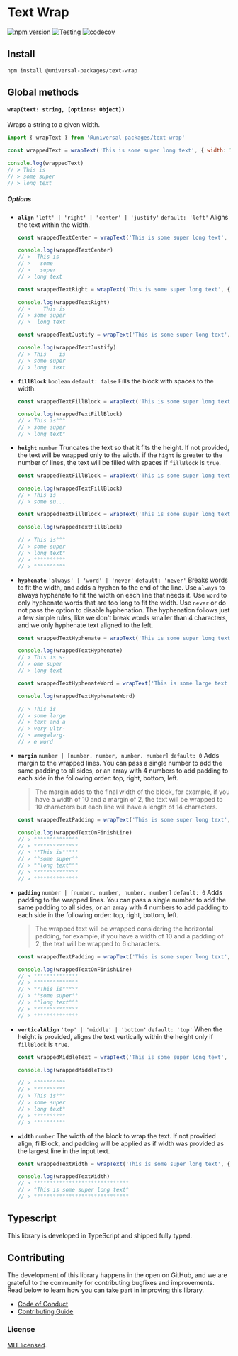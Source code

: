 # Text Wrap

[![npm version](https://badge.fury.io/js/@universal-packages%2Ftext-wrap.svg)](https://www.npmjs.com/package/@universal-packages/text-wrap)
[![Testing](https://github.com/universal-packages/universal-text-wrap/actions/workflows/testing.yml/badge.svg)](https://github.com/universal-packages/universal-text-wrap/actions/workflows/testing.yml)
[![codecov](https://codecov.io/gh/universal-packages/universal-text-wrap/branch/main/graph/badge.svg?token=CXPJSN8IGL)](https://codecov.io/gh/universal-packages/universal-text-wrap)

## Install

```shell
npm install @universal-packages/text-wrap
```

## Global methods

#### **`wrap(text: string, [options: Object])`**

Wraps a string to a given width.

```js
import { wrapText } from '@universal-packages/text-wrap'

const wrappedText = wrapText('This is some super long text', { width: 10 })

console.log(wrappedText)
// > This is
// > some super
// > long text
```

##### Options

- **`align`** `'left' | 'right' | 'center' | 'justify'` `default: 'left'`
  Aligns the text within the width.

  ```js
  const wrappedTextCenter = wrapText('This is some super long text', { align: 'center', width: 9 })

  console.log(wrappedTextCenter)
  // >  This is
  // >   some
  // >   super
  // > long text

  const wrappedTextRight = wrapText('This is some super long text', { align: 'right', width: 10 })

  console.log(wrappedTextRight)
  // >    This is
  // > some super
  // >  long text

  const wrappedTextJustify = wrapText('This is some super long text', { align: 'justify', width: 10 })

  console.log(wrappedTextJustify)
  // > This    is
  // > some super
  // > long  text
  ```

- **`fillBlock`** `boolean` `default: false`
  Fills the block with spaces to the width.

  ```js
  const wrappedTextFillBlock = wrapText('This is some super long text', { fillBlock: true, width: 10 })

  console.log(wrappedTextFillBlock)
  // > This is°°°
  // > some super
  // > long text°
  ```

- **`height`** `number`
  Truncates the text so that it fits the height. If not provided, the text will be wrapped only to the width. if the `hight` is greater to the number of lines, the text will be filled with spaces if `fillBlock` is `true`.

  ```js
  const wrappedTextFillBlock = wrapText('This is some super long text', { width: 10, height: 2 })

  console.log(wrappedTextFillBlock)
  // > This is
  // > some su...

  const wrappedTextFillBlock = wrapText('This is some super long text', { fillBlock: true, width: 10, height: 5 })

  console.log(wrappedTextFillBlock)

  // > This is°°°
  // > some super
  // > long text°
  // > °°°°°°°°°°
  // > °°°°°°°°°°
  ```

- **`hyphenate`** `'always' | 'word' | 'never'` `default: 'never'`
  Breaks words to fit the width, and adds a hyphen to the end of the line. Use `always` to always hyphenate to fit the width on each line that needs it. Use `word` to only hyphenate words that are too long to fit the width. Use `never` or do not pass the option to disable hyphenation. The hyphenation follows just a few simple rules, like we don't break words smaller than 4 characters, and we only hyphenate text aligned to the left.

  ```js
  const wrappedTextHyphenate = wrapText('This is some super long text', { hyphenate: 'always', width: 10 })

  console.log(wrappedTextHyphenate)
  // > This is s-
  // > ome super
  // > long text

  const wrappedTextHyphenateWord = wrapText('This is some large text and a very ultramegalarge word', { hyphenate: 'word', width: 10 })

  console.log(wrappedTextHyphenateWord)

  // > This is
  // > some large
  // > text and a
  // > very ultr-
  // > amegalarg-
  // > e word
  ```

- **`margin`** `number | [number. number, number. number]` `default: 0`
  Adds margin to the wrapped lines. You can pass a single number to add the same padding to all sides, or an array with 4 numbers to add padding to each side in the following order: top, right, bottom, left.

  > The margin adds to the final width of the block, for example, if you have a width of 10 and a margin of 2, the text will be wrapped to 10 characters but each line will have a length of 14 characters.

  ```js
  const wrappedTextPadding = wrapText('This is some super long text', { padding: 2, width: 10 })

  console.log(wrappedTextOnFinishLine)
  // > °°°°°°°°°°°°°°
  // > °°°°°°°°°°°°°°
  // > °°This is°°°°°
  // > °°some super°°
  // > °°long text°°°
  // > °°°°°°°°°°°°°°
  // > °°°°°°°°°°°°°°
  ```

- **`padding`** `number | [number. number, number. number]` `default: 0`
  Adds padding to the wrapped lines. You can pass a single number to add the same padding to all sides, or an array with 4 numbers to add padding to each side in the following order: top, right, bottom, left.

  > The wrapped text will be wrapped considering the horizontal padding, for example, if you have a width of 10 and a padding of 2, the text will be wrapped to 6 characters.

  ```js
  const wrappedTextPadding = wrapText('This is some super long text', { padding: 2, width: 10 })

  console.log(wrappedTextOnFinishLine)
  // > °°°°°°°°°°°°°°
  // > °°°°°°°°°°°°°°
  // > °°This is°°°°°
  // > °°some super°°
  // > °°long text°°°
  // > °°°°°°°°°°°°°°
  // > °°°°°°°°°°°°°°
  ```

- **`verticalAlign`** `'top' | 'middle' | 'bottom'` `default: 'top'`
  When the height is provided, aligns the text vertically within the height only if `fillBlock` is `true`.

  ```js
  const wrappedMiddleText = wrapText('This is some super long text', { fillBlock: true, width: 10, height: 7, verticalAlign: 'middle' })

  console.log(wrappedMiddleText)

  // > °°°°°°°°°°
  // > °°°°°°°°°°
  // > This is°°°
  // > some super
  // > long text°
  // > °°°°°°°°°°
  // > °°°°°°°°°°
  ```

- **`width`** `number`
  The width of the block to wrap the text. If not provided align, fillBlock, and padding will be applied as if width was provided as the largest line in the input text.

  ```js
  const wrappedTextWidth = wrapText('This is some super long text', { padding: 1 })

  console.log(wrappedTextWidth)
  // > °°°°°°°°°°°°°°°°°°°°°°°°°°°°°°
  // > °This is some super long text°
  // > °°°°°°°°°°°°°°°°°°°°°°°°°°°°°°
  ```

## Typescript

This library is developed in TypeScript and shipped fully typed.

## Contributing

The development of this library happens in the open on GitHub, and we are grateful to the community for contributing bugfixes and improvements. Read below to learn how you can take part in improving this library.

- [Code of Conduct](./CODE_OF_CONDUCT.md)
- [Contributing Guide](./CONTRIBUTING.md)

### License

[MIT licensed](./LICENSE).
